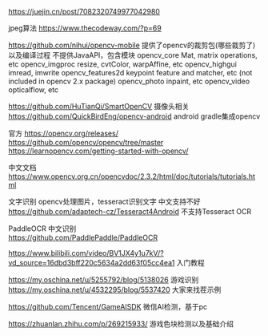 https://juejin.cn/post/7082320749977042980

jpeg算法
https://www.thecodeway.com/?p=69

https://github.com/nihui/opencv-mobile  提供了opencv的裁剪包(哪些裁剪了)以及编译过程
不提供JavaAPI，包含模块
opencv_core	Mat, matrix operations, etc
opencv_imgproc	resize, cvtColor, warpAffine, etc
opencv_highgui	imread, imwrite
opencv_features2d	keypoint feature and matcher, etc (not included in opencv 2.x package)
opencv_photo	inpaint, etc
opencv_video	opticalflow, etc


https://github.com/HuTianQi/SmartOpenCV  摄像头相关
https://github.com/QuickBirdEng/opencv-android  android gradle集成opencv

官方
https://opencv.org/releases/
https://github.com/opencv/opencv/tree/master
https://learnopencv.com/getting-started-with-opencv/

中文文档
https://www.opencv.org.cn/opencvdoc/2.3.2/html/doc/tutorials/tutorials.html


文字识别  opencv处理图片，tesseract识别文字  中文支持不好
https://github.com/adaptech-cz/Tesseract4Android   不支持Tesseract OCR

PaddleOCR  中文识别  
https://github.com/PaddlePaddle/PaddleOCR

https://www.bilibili.com/video/BV1JX4y1u7kV/?vd_source=16dbd3bff220c5634a2dd63f05cc4ea1 入门教程



https://my.oschina.net/u/5255792/blog/5138026
游戏识别
https://my.oschina.net/u/4532295/blog/5537420 大家来找茬示例


https://github.com/Tencent/GameAISDK   微信AI检测，基于pc

https://zhuanlan.zhihu.com/p/269215933/ 游戏色块检测以及基础介绍


